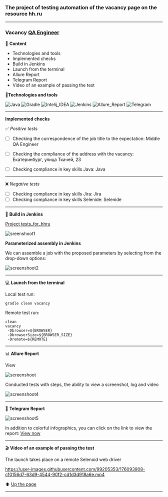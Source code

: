 ### The project of testing automation of the vacancy page on the resource hh.ru

---
### Vacancy [QA Engineer](https://ekaterinburg.hh.ru/vacancy/51857862?from=vacancy_search_list&hhtmFrom=vacancy_search_list&query=QA%20engineer%20java)

<a id="anchor"></a>

:closed_book: __Content__
+ Technologies and tools
+ Implemented checks
+ Build in Jenkins
+ Launch from the terminal
+ Allure Report
+ Telegram Report
+ Video of an example of passing the test




:toolbox:__Technologies and tools__

![Java](https://user-images.githubusercontent.com/99205353/176089306-25bd3a87-d157-44e7-8dce-9b78c46903b3.png)
![Gradle](https://user-images.githubusercontent.com/99205353/176089337-996bd879-5d6e-4dce-a92d-f5baa997009d.png)
![Intelij_IDEA](https://user-images.githubusercontent.com/99205353/176089342-13de613d-5aa5-45b2-b355-8ebf8879c4e2.png)
![Jenkins](https://user-images.githubusercontent.com/99205353/176089357-5edb7793-1c6e-40ee-9fa3-4551e15c9792.png)
![Allure_Report](https://user-images.githubusercontent.com/99205353/176089388-1e6d5743-9e68-4e77-87fc-941affe0e7dd.png)
![Telegram](https://user-images.githubusercontent.com/99205353/176089393-33897979-7898-4d16-9259-5dbb134c7f2c.png)

---
__Implemented checks__

:white_check_mark: _Positive tests_

- [ ] Checking the correspondence of the job title to the expectation: Middle QA Engineer
- [ ] Checking the compliance of the address with the vacancy: Екатеринбург, улица Ткачей, 23
- [ ] Сhecking compliance in key skills Java:  Java


---

:x: _Negative tests_
- [ ] Checking compliance in key skills Jira:  Jira
- [ ] Checking compliance in key skills Selenide:  Selenide

---
:toolbox: __Build in Jenkins__

[Project tests_for_hhru](https://jenkins.autotests.cloud/job/tests_for_hhru/)

![sreenshoot1](https://user-images.githubusercontent.com/99205353/176090762-17d0c0ca-cc35-411d-afe4-7f19ed4e9632.png)


__Parameterized assembly in Jenkins__

We can assemble a job with the proposed parameters by selecting from the drop-down options:

![screenshoot2](https://user-images.githubusercontent.com/99205353/176091253-723b8b48-c6fd-4544-ab17-43cbf786dbb0.png)


---
:computer: __Launch from the terminal__

Local test run:

```
gradle clean vacancy  
```
Remote test run:
```
clean
vacancy
 -Dbrowser=${BROWSER}
 -DbrowserSize=${BROWSER_SIZE}
 -Dremote=${REMOTE}
```

---
:bar_chart: __Allure Report__

View


![screenshoot](https://user-images.githubusercontent.com/99205353/176091646-7ca4e4ea-e6d2-4ab9-a631-55b4d506fa95.png)


Conducted tests with steps, the ability to view a screenshot, log and video

![screenshoot4](https://user-images.githubusercontent.com/99205353/176092203-97bde9c5-fb34-4e88-a10d-6519e98e3bbc.png)


---
:incoming_envelope: __Telegram Report__

![screenshoot5](https://user-images.githubusercontent.com/99205353/176134883-52912982-5fa4-4df9-b75e-68d9d255acbe.png)


In addition to colorful infographics, you can click on the link to view the report:
[View now](https://jenkins.autotests.cloud/job/tests_for_hhru/6/allure/#)

---
:clapper: __Video of an example of passing the test__

The launch takes place on a remote Selenoid web driver


https://user-images.githubusercontent.com/99205353/176093908-c10156d7-63d9-4544-90f2-cd1d3d918a6e.mp4



:arrow_up: [Up the page](#anchor)

---
